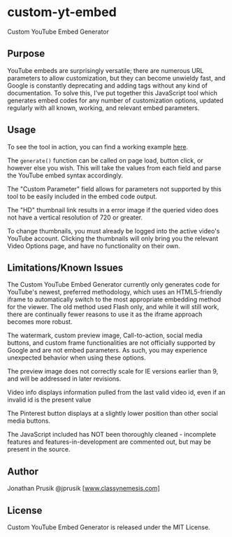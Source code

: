 custom-yt-embed
===============
Custom YouTube Embed Generator

Purpose
-------
YouTube embeds are surprisingly versatile; there are numerous URL parameters to allow customization, but they can become unwieldy fast, and Google is constantly deprecating and adding tags without any kind of documentation. To solve this, I've put together this JavaScript tool which generates embed codes for any number of customization options, updated regularly with all known, working, and relevant embed parameters.

Usage
-----
To see the tool in action, you can find a working example [here](http://jprusik.github.com/custom-yt-embed/index.html).

The `generate()` function can be called on page load, button click, or however else you wish. This will take the values from each field and parse the YouTube embed syntax accordingly.

The "Custom Parameter" field allows for parameters not supported by this tool to be easily included in the embed code output.

The "HD" thumbnail link results in a error image if the queried video does not have a vertical resolution of 720 or greater.

To change thumbnails, you must already be logged into the active video's YouTube account. Clicking the thumbnails will only bring you the relevant Video Options page, and have no functionality on their own.

Limitations/Known Issues
-----------
The Custom YouTube Embed Generator currently only generates code for YouTube's newest, preferred methodology, which uses an HTML5-friendly iframe to automatically switch to the most appropriate embedding method for the viewer. The old method used Flash only, and while it will still work, there are continually fewer reasons to use it as the iframe approach becomes more robust.

The watermark, custom preview image, Call-to-action, social media buttons, and custom frame functionalities are not officially supported by Google and are not embed parameters. As such, you may experience unexpected behavior when using these options.

The preview image does not correctly scale for IE versions earlier than 9, and will be addressed in later revisions.

Video info displays information pulled from the last valid video id, even if an invalid id is the present value

The Pinterest button displays at a slightly lower position than other social media buttons.

The JavaScript included has NOT been thoroughly cleaned - incomplete features and features-in-development are commented out, but may be present in the source.

Author
-------
Jonathan Prusik @jprusik [www.classynemesis.com]

License
-------
Custom YouTube Embed Generator is released under the MIT License.
